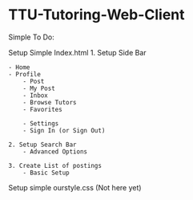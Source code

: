 # TTU-Tutoring-Web-Client

Simple To Do:

Setup Simple Index.html
	1. Setup Side Bar
	
	- Home
	- Profile
		- Post
		- My Post
		- Inbox 
		- Browse Tutors
		- Favorites

		- Settings 
		- Sign In (or Sign Out)

	2. Setup Search Bar
		- Advanced Options
	
	3. Create List of postings
		- Basic Setup

Setup simple ourstyle.css (Not here yet)
